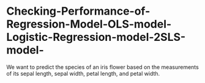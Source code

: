 # Checking-Performance-of-Regression-Model-OLS-model-Logistic-Regression-model-2SLS-model-
We want to predict the species of an iris flower based on the measurements of its sepal length, sepal width, petal length, and petal width.
